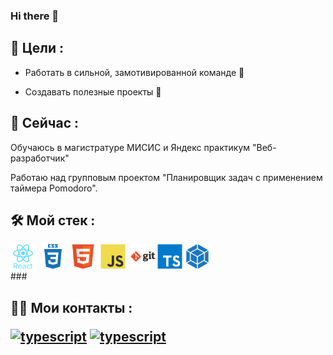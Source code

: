 ### Hi there 👋


## <h2>🚀 Цели :</h2>

- Работать в сильной, замотивированной команде 💪

- Создавать полезные проекты  🧠


## 📅 Сейчас :

Обучаюсь в магистратуре МИСИС и Яндекс практикум "Веб-разработчик"

Работаю над групповым проектом "Планировщик задач с применением таймера Pomodoro".

### <h2>🛠️ Мой стек :</h2>

<div>
  <img src="https://github.com/devicons/devicon/blob/master/icons/react/react-original-wordmark.svg" title="React" alt="React" width="40" height="40"/>&nbsp;
  <img src="https://github.com/devicons/devicon/blob/master/icons/css3/css3-plain-wordmark.svg"  title="CSS3" alt="CSS" width="40" height="40"/>&nbsp;
  <img src="https://github.com/devicons/devicon/blob/master/icons/html5/html5-original.svg" title="HTML5" alt="HTML" width="40" height="40"/>&nbsp;
  <img src="https://github.com/devicons/devicon/blob/master/icons/javascript/javascript-original.svg" title="JavaScript" alt="JavaScript" width="40" height="40"/>&nbsp;
  <img src="https://github.com/devicons/devicon/blob/master/icons/git/git-original-wordmark.svg" title="Git" alt="Git" width="40" height="40"/>
  <img src="https://github.com/devicons/devicon/blob/master/icons/typescript/typescript-original.svg" title="TypeScript" alt="TypeScript" width="40" height="40"/>
  <img src="https://github.com/devicons/devicon/blob/master/icons/webpack/webpack-plain.svg" title="Webpack" alt="Webpack" width="40" height="40"/>
</div>
### <h2>👨‍💻 Мои контакты :</div>
<p>
<a href="" title=><img src="https://www.vectorlogo.zone/logos/telegram/telegram-icon.svg" alt="typescript" width="40" height="40" /></a>
<a href="mirodeiss@yahoo.com" title="mirodeiss@yahoo.com"><img src="https://www.vectorlogo.zone/logos/gmail/gmail-icon.svg" alt="typescript" width="40" height="40" /></a>
</p>
